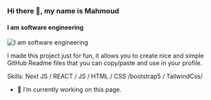 

### Hi there 👋, my name is Mahmoud
#### I am software engineering 
![I am software engineering ](https://instagram.fcai20-6.fna.fbcdn.net/v/t39.30808-6/407483082_17980969415537973_6327398310335891051_n.jpg?stp=dst-jpg_e15_p240x240&efg=eyJ2ZW5jb2RlX3RhZyI6ImltYWdlX3VybGdlbi4xNDQweDE4MDAuc2RyLmYzMDgwOCJ9&_nc_ht=instagram.fcai20-6.fna.fbcdn.net&_nc_cat=109&_nc_ohc=gf45xaFZ2xQQ7kNvgFOaW0F&edm=AEhyXUkAAAAA&ccb=7-5&ig_cache_key=MzI0ODk5MTAyNTg4MjA3Nzc0Ng%3D%3D.2-ccb7-5&oh=00_AYDcdBh7FTqkAG5tIYZtDQ1gaqpjZY6wiHO_LaMTU03vUA&oe=66A714F0&_nc_sid=8f1549)

I made this project just for fun, it allows you to create nice and simple GitHub Readme files that you can copy/paste and use in your profile.

Skills: Next JS / REACT / JS / HTML / CSS /bootstrap5 / TailwindCss/

- 🔭 I’m currently working on this page. 
<!---
- 👋 Hi, I’m @engmahmoudwalied
- 👀 I’m interested in web development
- 🌱 I’m currently learning front end development
- 🌱 I’m currently learning Php Web development
- 💞️ I’m looking to collaborate on open source project 
- 📫 How to reach me : call me at : 01062437507
--->
<!---
engmahmoudwalied/engmahmoudwalied is a ✨ special ✨ repository because its `README.md` (this file) appears on your GitHub profile.
You can click the Preview link to take a look at your changes.
--->
